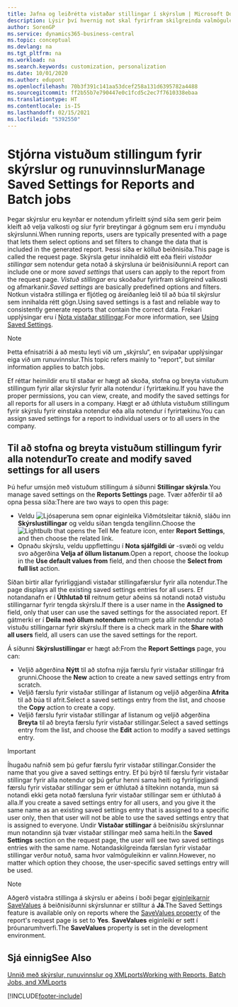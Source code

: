 ```yaml
---
title: Jafna og leiðrétta vistaðar stillingar í skýrslum | Microsoft Docs
description: Lýsir því hvernig not skal fyrirfram skilgreinda valmöguleika og afmarkanir til að sérstilla skýrslu, og ná fram réttum upplýsingum.
author: SorenGP
ms.service: dynamics365-business-central
ms.topic: conceptual
ms.devlang: na
ms.tgt_pltfrm: na
ms.workload: na
ms.search.keywords: customization, personalization
ms.date: 10/01/2020
ms.author: edupont
ms.openlocfilehash: 70b3f391c141aa53dcef258a131d6395782a4488
ms.sourcegitcommit: ff2b55b7e790447e0c1fcd5c2ec7f7610338ebaa
ms.translationtype: HT
ms.contentlocale: is-IS
ms.lasthandoff: 02/15/2021
ms.locfileid: "5392550"
---
```

# <a name="manage-saved-settings-for-reports-and-batch-jobs"></a><span data-ttu-id="15e36-103">Stjórna vistuðum stillingum fyrir skýrslur og runuvinnslur</span><span class="sxs-lookup"><span data-stu-id="15e36-103">Manage Saved Settings for Reports and Batch jobs</span></span>
<span data-ttu-id="15e36-104">Þegar skýrslur eru keyrðar er notendum yfirleitt sýnd síða sem gerir þeim kleift að velja valkosti og síur fyrir breytingar á gögnum sem eru í mynduðu skýrslunni.</span><span class="sxs-lookup"><span data-stu-id="15e36-104">When running reports, users are typically presented with a page that lets them select options and set filters to change the data that is included in the generated report.</span></span> <span data-ttu-id="15e36-105">Þessi síða er kölluð beiðnisíða.</span><span class="sxs-lookup"><span data-stu-id="15e36-105">This page is called the request page.</span></span> <span data-ttu-id="15e36-106">Skýrsla getur innihaldið eitt eða fleiri *vistaðar stillingar* sem notendur geta notað á skýrsluna úr beiðnisíðunni.</span><span class="sxs-lookup"><span data-stu-id="15e36-106">A report can include one or more *saved settings* that users can apply to the report from the request page.</span></span> <span data-ttu-id="15e36-107">*Vistuð stillingar* eru skoðaður fyrirfram skilgreind valkosti og afmarkanir.</span><span class="sxs-lookup"><span data-stu-id="15e36-107">*Saved settings* are basically predefined options and filters.</span></span> <span data-ttu-id="15e36-108">Notkun vistaðra stillinga er fljótleg og áreiðanleg leið til að búa til skýrslur sem innihalda rétt gögn.</span><span class="sxs-lookup"><span data-stu-id="15e36-108">Using saved settings is a fast and reliable way to consistently generate reports that contain the correct data.</span></span> <span data-ttu-id="15e36-109">Frekari upplýsingar eru í [Nota vistaðar stillingar](ui-work-report.md#SavedSettings).</span><span class="sxs-lookup"><span data-stu-id="15e36-109">For more information, see [Using Saved Settings](ui-work-report.md#SavedSettings).</span></span>

> [!NOTE]
> <span data-ttu-id="15e36-110">Þetta efnisatriði á að mestu leyti við um „skýrslu“, en svipaðar upplýsingar eiga við um runuvinnslur.</span><span class="sxs-lookup"><span data-stu-id="15e36-110">This topic refers mainly to "report", but similar information applies to batch jobs.</span></span>

<span data-ttu-id="15e36-111">Ef réttar heimildir eru til staðar er hægt að skoða, stofna og breyta vistuðum stillingum fyrir allar skýrslur fyrir alla notendur í fyrirtækinu.</span><span class="sxs-lookup"><span data-stu-id="15e36-111">If you have the proper permissions, you can view, create, and modify the saved settings for all reports for all users in a company.</span></span> <span data-ttu-id="15e36-112">Hægt er að úthluta vistuðum stillingum fyrir skýrslu fyrir einstaka notendur eða alla notendur í fyrirtækinu.</span><span class="sxs-lookup"><span data-stu-id="15e36-112">You can assign saved settings for a report to individual users or to all users in the company.</span></span>

<!--
## Apply saved settings to a report
1. Open the report.

   The request page appears.    
2. In the **Saved Settings** section of the page, set the **Name** field  to the saved settings that you want to use.

   The **Saved Settings** section only appears if the report has been run before or if there are existing saved settings entries. The saved settings entry called **Last used options and filters** is always available. These settings are the option and filter values that were used the last time you ran the report.

-->

## <a name="to-create-and-modify-saved-settings-for-all-users"></a><span data-ttu-id="15e36-113">Til að stofna og breyta vistuðum stillingum fyrir alla notendur</span><span class="sxs-lookup"><span data-stu-id="15e36-113">To create and modify saved settings for all users</span></span>
<span data-ttu-id="15e36-114">Þú hefur umsjón með vistuðum stillingum á síðunni **Stillingar skýrsla**.</span><span class="sxs-lookup"><span data-stu-id="15e36-114">You manage saved settings on the **Reports Settings** page.</span></span> <span data-ttu-id="15e36-115">Tvær aðferðir til að opna þessa síða:</span><span class="sxs-lookup"><span data-stu-id="15e36-115">There are two ways to open this page:</span></span>
-   <span data-ttu-id="15e36-116">Veldu ![Ljósaperuna sem opnar eiginleika Viðmótsleitar](media/ui-search/search_small.png "Segðu mér hvað þú vilt gera") táknið, sláðu inn **Skýrslustillingar** og veldu síðan tengda tengilinn.</span><span class="sxs-lookup"><span data-stu-id="15e36-116">Choose the ![Lightbulb that opens the Tell Me feature](media/ui-search/search_small.png "Tell me what you want to do") icon, enter **Report Settings**, and then choose the related link.</span></span>
-   <span data-ttu-id="15e36-117">Opnaðu skýrslu, veldu uppflettingu í **Nota sjálfgildi úr** -svæði og veldu svo aðgerðina **Velja af öllum listanum**.</span><span class="sxs-lookup"><span data-stu-id="15e36-117">Open a report, choose the lookup in the **Use default values from** field, and then choose the **Select from full list** action.</span></span>

<span data-ttu-id="15e36-118">Síðan birtir allar fyrirliggjandi vistaðar stillingafærslur fyrir alla notendur.</span><span class="sxs-lookup"><span data-stu-id="15e36-118">The page displays all the existing saved settings entries for all users.</span></span> <span data-ttu-id="15e36-119">Ef notandanafn er í **Úthlutað til** reitnum getur aðeins sá notandi notað vistuðu stillingarnar fyrir tengda skýrslu.</span><span class="sxs-lookup"><span data-stu-id="15e36-119">If there is a user name in the **Assigned to** field, only that user can use the saved settings for the associated report.</span></span> <span data-ttu-id="15e36-120">Ef gátmerki er í **Deila með öllum notendum** reitnum geta allir notendur notað vistuðu stillingarnar fyrir skýrslu.</span><span class="sxs-lookup"><span data-stu-id="15e36-120">If there is a check mark in the **Share with all users** field, all users can use the saved settings for the report.</span></span>

<span data-ttu-id="15e36-121">Á síðunni **Skýrslustillingar** er hægt að:</span><span class="sxs-lookup"><span data-stu-id="15e36-121">From the **Report Settings** page, you can:</span></span>
-   <span data-ttu-id="15e36-122">Veljið aðgerðina **Nýtt** til að stofna nýja færslu fyrir vistaðar stillingar frá grunni.</span><span class="sxs-lookup"><span data-stu-id="15e36-122">Choose the **New** action to create a new saved settings entry from scratch.</span></span>
-   <span data-ttu-id="15e36-123">Veljið færslu fyrir vistaðar stillingar af listanum og veljið aðgerðina **Afrita** til að búa til afrit.</span><span class="sxs-lookup"><span data-stu-id="15e36-123">Select a saved settings entry from the list, and choose the **Copy** action to create a copy.</span></span>
-   <span data-ttu-id="15e36-124">Veljið færslu fyrir vistaðar stillingar af listanum og veljið aðgerðina **Breyta** til að breyta færslu fyrir vistaðar stillingar.</span><span class="sxs-lookup"><span data-stu-id="15e36-124">Select a saved settings entry from the list, and choose the **Edit** action to modify a saved settings entry.</span></span>

> [!Important]
> <span data-ttu-id="15e36-125">Íhugaðu nafnið sem þú gefur færslu fyrir vistaðar stillingar.</span><span class="sxs-lookup"><span data-stu-id="15e36-125">Consider the name that you give a saved settings entry.</span></span> <span data-ttu-id="15e36-126">Ef þú býrð til færslu fyrir vistaðar stillingar fyrir alla notendur og þú gefur henni sama heiti og fyrirliggjandi færslu fyrir vistaðar stillingar sem er úthlutað á tiltekinn notanda, mun sá notandi ekki geta notað færsluna fyrir vistaðar stillingar sem er úthlutað á alla.</span><span class="sxs-lookup"><span data-stu-id="15e36-126">If you create a saved settings entry for all users, and you give it the same name as an existing saved settings entry that is assigned to a specific user only, then that user will not be able to use the saved settings entry that is assigned to everyone.</span></span>  <span data-ttu-id="15e36-127">Undir **Vistaðar stillingar** á beiðnisíðu skýrslunnar mun notandinn sjá tvær vistaðar stillingar með sama heiti.</span><span class="sxs-lookup"><span data-stu-id="15e36-127">In the **Saved Settings** section on the request page, the user will see two saved settings entries with the same name.</span></span> <span data-ttu-id="15e36-128">Notandaskilgreinda færslan fyrir vistaðar stillingar verður notuð, sama hvor valmöguleikinn er valinn.</span><span class="sxs-lookup"><span data-stu-id="15e36-128">However, no matter which option they choose, the user-specific saved settings entry will be used.</span></span>

> [!NOTE]
> <span data-ttu-id="15e36-129">Aðgerð vistaðra stillinga á skýrslu er aðeins í boði þegar [eiginleikarnir SaveValues](/dynamics365/business-central/dev-itpro/developer/properties/devenv-savevalues-property) á beiðnisíðunni skýrslunnar er stilltur á **Já**.</span><span class="sxs-lookup"><span data-stu-id="15e36-129">The Saved Settings feature is available only on reports where the [SaveValues property](/dynamics365/business-central/dev-itpro/developer/properties/devenv-savevalues-property) of the report's request page is set to **Yes**.</span></span> <span data-ttu-id="15e36-130">**SaveValues** eiginleiki er sett í þróunarumhverfi.</span><span class="sxs-lookup"><span data-stu-id="15e36-130">The **SaveValues** property is set in the development environment.</span></span>  

## <a name="see-also"></a><span data-ttu-id="15e36-131">Sjá einnig</span><span class="sxs-lookup"><span data-stu-id="15e36-131">See Also</span></span>
[<span data-ttu-id="15e36-132">Unnið með skýrslur, runuvinnslur og XMLports</span><span class="sxs-lookup"><span data-stu-id="15e36-132">Working with Reports, Batch Jobs, and XMLports</span></span>](ui-work-report.md)  


[!INCLUDE[footer-include](includes/footer-banner.md)]